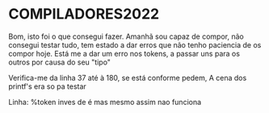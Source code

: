 # COMPILADORES2022

Bom, isto foi o que consegui fazer.
Amanhã sou capaz de compor, não consegui testar tudo, tem estado a dar erros que não tenho paciencia de os compor hoje.
Está me a dar um erro nos tokens, a passar uns para os outros por causa do seu "tipo"

Verifica-me da linha 37 até à 180, se está conforme pedem, A cena dos printf's era so pa testar 

Linha: %token <char> inves de <char> é <lit> mas mesmo assim nao funciona
